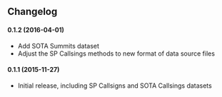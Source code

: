 ## Changelog

#### 0.1.2 (2016-04-01)
* Add SOTA Summits dataset
* Adjust the SP Callsings methods to new format of data source files

#### 0.1.1 (2015-11-27)
* Initial release, including SP Callsigns and SOTA Callsings datasets